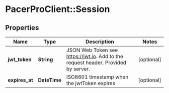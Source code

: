 # PacerProClient::Session

## Properties
Name | Type | Description | Notes
------------ | ------------- | ------------- | -------------
**jwt_token** | **String** | JSON Web Token see https://jwt.io. Add to the request header. Provided by server. | [optional] 
**expires_at** | **DateTime** | ISO8601 timestamp when the jwtToken expires | [optional] 


